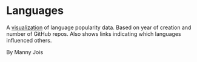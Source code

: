 # Languages
A [visualization](http://mkjois.github.io/languages/) of language popularity data.
Based on year of creation and number of GitHub repos.
Also shows links indicating which languages influenced others.

By Manny Jois

